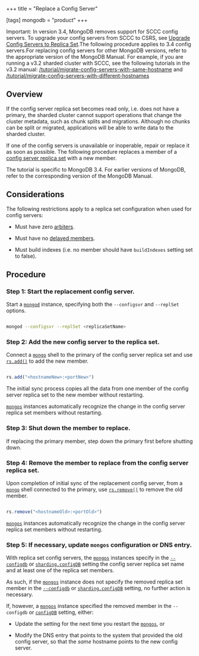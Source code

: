 +++
title = "Replace a Config Server"

[tags]
mongodb = "product"
+++

Important: In version 3.4, MongoDB removes support for SCCC config servers. To upgrade your config servers from SCCC to CSRS, see [Upgrade Config Servers to Replica Set](#).The following procedure applies to 3.4 config servers.For replacing config servers for other MongoDB versions, refer to the appropriate version of the MongoDB Manual. For example, if you are running a v3.2 sharded cluster with SCCC, see the following tutorials in the v3.2 manual: [/tutorial/migrate-config-servers-with-same-hostname](https://docs.mongodb.com/v3.2/tutorial/migrate-config-servers-with-same-hostname) and [/tutorial/migrate-config-servers-with-different-hostnames](https://docs.mongodb.com/v3.2/tutorial/migrate-config-servers-with-different-hostnames) 


## Overview

If the config server replica set becomes read only, i.e. does not
have a primary, the sharded cluster cannot support operations that change
the cluster metadata, such as chunk splits and migrations. Although no
chunks can be split or migrated, applications will be able to write data
to the sharded cluster.

If one of the config servers is unavailable or inoperable, repair or
replace it as soon as possible. The following procedure replaces a member
of a [config server replica set](#sharding-config-server) with a new
member.

The tutorial is specific to MongoDB 3.4. For earlier versions of
MongoDB, refer to the corresponding version of the MongoDB Manual.


## Considerations

The following restrictions apply to a replica set configuration when used
for config servers:

* Must have zero [arbiters](#). 

* Must have no [delayed members](#). 

* Must build indexes (i.e. no member should have ``buildIndexes`` setting set to false). 


## Procedure


### Step 1: Start the replacement config server.

Start a [``mongod``](#bin.mongod) instance, specifying both the ``--configsvr``
and ``--replSet`` options.

```sh

mongod --configsvr --replSet <replicaSetName>

```


### Step 2: Add the new config server to the replica set.

Connect a [``mongo``](#bin.mongo) shell to the primary of the config server
replica set and use [``rs.add()``](#rs.add) to add the new member.

```javascript

rs.add("<hostnameNew>:<portNew>")

```

The initial sync process copies all the data from one member of the
config server replica set to the new member without restarting.

[``mongos``](#bin.mongos) instances automatically recognize the change in the
config server replica set members without restarting.


### Step 3: Shut down the member to replace.

If replacing the primary member, step down the primary first before
shutting down.


### Step 4: Remove the member to replace from the config server replica set.

Upon completion of initial sync of the replacement config server,
from a [``mongo``](#bin.mongo) shell connected to the primary, use
[``rs.remove()``](#rs.remove) to remove the old member.

```javascript

rs.remove("<hostnameOld>:<portOld>")

```

[``mongos``](#bin.mongos) instances automatically recognize the change in the
config server replica set members without restarting.


### Step 5: If necessary, update ``mongos`` configuration or DNS entry.

With replica set config servers, the [``mongos``](#bin.mongos) instances specify
in the [``--configdb``](#cmdoption-configdb) or [``sharding.configDB``](#sharding.configDB) setting the config
server replica set name and at least one of the replica set members.

As such, if the [``mongos``](#bin.mongos) instance does not specify the
removed replica set member in the [``--configdb``](#cmdoption-configdb) or
[``sharding.configDB``](#sharding.configDB) setting, no further action is necessary.

If, however, a [``mongos``](#bin.mongos) instance specified the removed
member in the ``--configdb`` or [``configDB``](#sharding.configDB)
setting, either:

* Update the setting for the next time you restart the [``mongos``](#bin.mongos), or 

* Modify the DNS entry that points to the system that provided the old config server, so that the *same* hostname points to the new config server. 
